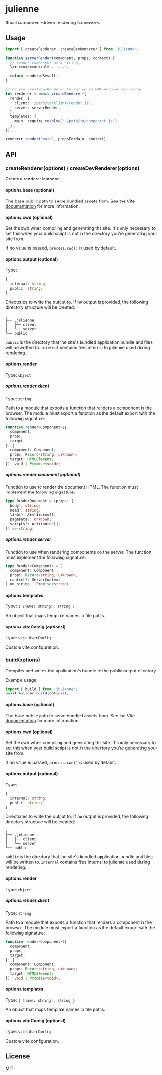 # julienne

Small component-driven rendering framework.

## Usage

```typescript
import { createRenderer, createDevRenderer } from 'julienne';

function serverRender(component, props, context) {
  // render component as a string;
  let renderedResult = '...';

  return renderedResult;
}

// Or use createDevRenderer to set up an HMR-enabled dev server.
let renderer = await createRenderer({
  render: {
    client: '/path/to/client/render.js',
    server: serverRender,
  },
  templates: {
    main: require.resolve('./path/to/component.js'),
  },
});

renderer.render('main', propsForMain, context);
```

## API

### createRenderer(options) / createDevRenderer(options)

Create a renderer instance.

#### options.base (optional)

The base public path to serve bundled assets from. See the Vite
[documentation](https://vitejs.dev/config/#base) for more information.

#### options.cwd (optional)

Set the cwd when compiling and generating the site. It's only necessary to set
this when your build script is not in the directory you're generating your site
from.

If no value is passed, `process.cwd()` is used by default.

#### options.output (optional)

Type:

```typescript
{
  internal: string;
  public: string;
}
```

Directories to write the output to. If no output is provided, the following
directory structure will be created:

```
.
├── .julienne
│   ├── client
│   └── server
└── public
```

`public` is the directory that the site's bundled application bundle and files
will be written to. `internal` contains files internal to julienne used during
rendering.

#### options.render

Type: `object`

##### options.render.client

Type: `string`

Path to a module that exports a function that renders a component in the
browser. The module must export a function as the default export with the
following signature:

```typescript
function render<Component>({
  component,
  props,
  target,
}: {
  component: Component;
  props: Record<string, unknown>;
  target: HTMLElement;
}): void | Promise<void>;
```

##### options.render.document (optional)

Function to use to render the document HTML. The function must implement the
following signature:

```typescript
type RenderDocument = (props: {
  body?: string;
  head?: string;
  links?: Attributes[];
  pageData?: unknown;
  scripts?: Attributes[];
}) => string;
```

##### options.render.server

Function to use when rendering components on the server. The function must
implement the following signature:

```typescript
type Render<Component> = (
  component: Component,
  props: Record<string, unknown>,
  context?: ServerContext,
) => string | Promise<string>;
```

#### options.templates

Type: `{ [name: string]: string }`

An object that maps template names to file paths.

#### options.viteConfig (optional)

Type: `vite.UserConfig`

Custom vite configuration.

### build(options)

Compiles and writes the application's bundle to the public output directory.

Example usage:

```typescript
import { build } from 'julienne';
await builder.build(options);
```

#### options.base (optional)

The base public path to serve bundled assets from. See the Vite
[documentation](https://vitejs.dev/config/#base) for more information.

#### options.cwd (optional)

Set the cwd when compiling and generating the site. It's only necessary to set
this when your build script is not in the directory you're generating your site
from.

If no value is passed, `process.cwd()` is used by default.

#### options.output (optional)

Type:

```typescript
{
  internal: string;
  public: string;
}
```

Directories to write the output to. If no output is provided, the following
directory structure will be created:

```
.
├── .julienne
│   ├── client
│   └── server
└── public
```

`public` is the directory that the site's bundled application bundle and files
will be written to. `internal` contains files internal to julienne used during
rendering.

#### options.render

Type: `object`

##### options.render.client

Type: `string`

Path to a module that exports a function that renders a component in the
browser. The module must export a function as the default export with the
following signature:

```typescript
function render<Component>({
  component,
  props,
  target,
}: {
  component: Component;
  props: Record<string, unknown>;
  target: HTMLElement;
}): void | Promise<void>;
```

#### options.templates

Type: `{ [name: string]: string }`

An object that maps template names to file paths.

#### options.viteConfig (optional)

Type: `vite.UserConfig`

Custom vite configuration.

## License

MIT
